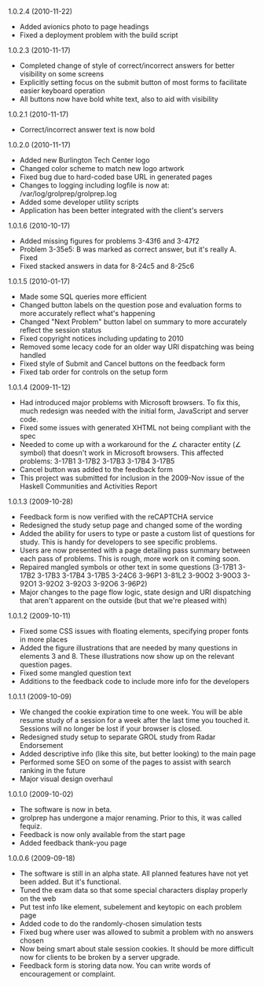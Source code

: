 1.0.2.4 (2010-11-22)

   * Added avionics photo to page headings
   * Fixed a deployment problem with the build script


1.0.2.3 (2010-11-17)

   * Completed change of style of correct/incorrect answers for
      better visibility on some screens
   * Explicitly setting focus on the submit button of most forms
     to facilitate easier keyboard operation
   * All buttons now have bold white text, also to aid with
     visibility


1.0.2.1 (2010-11-17)

   * Correct/incorrect answer text is now bold


1.0.2.0 (2010-11-17)

   * Added new Burlington Tech Center logo
   * Changed color scheme to match new logo artwork
   * Fixed bug due to hard-coded base URL in generated pages
   * Changes to logging including logfile is now at:
     /var/log/grolprep/grolprep.log
   * Added some developer utility scripts
   * Application has been better integrated with the client's servers


1.0.1.6 (2010-10-17)

   * Added missing figures for problems 3-43f6 and 3-47f2
   * Problem 3-35e5: B was marked as correct answer, but it's really
     A. Fixed
   * Fixed stacked answers in data for 8-24c5 and 8-25c6


1.0.1.5 (2010-01-17)

   * Made some SQL queries more efficient
   * Changed button labels on the question pose and evaluation
     forms to more accurately reflect what's happening
   * Changed "Next Problem" button label on summary to more
     accurately reflect the session status
   * Fixed copyright notices including updating to 2010
   * Removed some lecacy code for an older way URI dispatching was
     being handled
   * Fixed style of Submit and Cancel buttons on the feedback form
   * Fixed tab order for controls on the setup form


1.0.1.4 (2009-11-12)

   * Had introduced major problems with Microsoft browsers. To fix
     this, much redesign was needed with the initial form, JavaScript
     and server code.
   * Fixed some issues with generated XHTML not being compliant
     with the spec
   * Needed to come up with a workaround for the &ang; character
     entity (∠ symbol) that doesn't work in Microsoft browsers. This 
     affected problems: 3-17B1 3-17B2 3-17B3 3-17B4
     3-17B5
   * Cancel button was added to the feedback form
   * This project was submitted for inclusion in the 2009-Nov issue
     of the Haskell Communities and Activities Report


1.0.1.3 (2009-10-28)

   * Feedback form is now verified with the reCAPTCHA service
   * Redesigned the study setup page and changed some of the wording
   * Added the ability for users to type or paste a custom list
     of questions for study. This is handy for developers to see
     specific problems.
   * Users are now presented with a page detailing pass summary
     between each pass of problems. This is rough, more work on it
     coming soon.
   * Repaired mangled symbols or other text in some questions
     (3-17B1 3-17B2 3-17B3 3-17B4 3-17B5 3-24C6 3-96P1 3-81L2 3-90O2
     3-90O3 3-92O1 3-92O2 3-92O3 3-92O6 3-96P2)
   * Major changes to the page flow logic, state design and URI
     dispatching that aren't apparent on the outside (but that
     we're pleased with)


1.0.1.2 (2009-10-11)

   * Fixed some CSS issues with floating elements, specifying proper
     fonts in more places
   * Added the figure illustrations that are needed by many questions
     in elements 3 and 8. These illustrations now show up on the
     relevant question pages.
   * Fixed some mangled question text
   * Additions to the feedback code to include more info for the
     developers


1.0.1.1 (2009-10-09)

   * We changed the cookie expiration time to one week. You will
     be able resume study of a session for a week after the last
     time you touched it. Sessions will no longer be lost if your
     browser is closed.
   * Redesigned study setup to separate GROL study from Radar
     Endorsement
   * Added descriptive info (like this site, but better looking)
     to the main page
   * Performed some SEO on some of the pages to assist with search
     ranking in the future
   * Major visual design overhaul


1.0.1.0 (2009-10-02)

   * The software is now in beta.
   * grolprep has undergone a major renaming. Prior to this, it
     was called fequiz.
   * Feedback is now only available from the start page
   * Added feedback thank-you page


1.0.0.6 (2009-09-18)

   * The software is still in an alpha state. All planned features
     have not yet been added. But it's functional.
   * Tuned the exam data so that some special characters display
     properly on the web
   * Put test info like element, subelement and keytopic on each
     problem page
   * Added code to do the randomly-chosen simulation tests
   * Fixed bug where user was allowed to submit a problem with no
     answers chosen
   * Now being smart about stale session cookies. It should be more
     difficult now for clients to be broken by a server upgrade.
   * Feedback form is storing data now. You can write words of
     encouragement or complaint.
